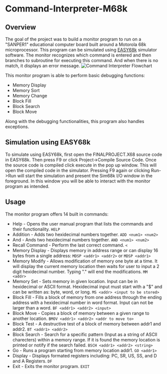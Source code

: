 # Command-Interpreter-M68k

## Overview
The goal of the project was to build a monitor program to run on a "SANPER1" educational computer board built around a Motorola 68k microprocessor.  This program can be simulated using [EASY68k](http://www.easy68k.com/) simulator software.  The monitor recognizes which command is entered and then branches to subroutine for executing this command. And when there is no match, it displays an error message. 
![Command Interpreter Flowchart](https://user-images.githubusercontent.com/46805337/129077550-f0ad7cb2-144d-4640-b21a-b87b14be6263.png)

This monitor program is able to perform basic debugging functions:
  * Memory Display
  * Memory Sort
  * Memory Change
  * Block Fill
  * Block Search
  * Block Move

Along with the debugging functionalities, this program also handles exceptions.  

## Simulation using EASY68k
To simulate using EASY68k, first open the FINALPROJECT.X68 source code in EASY68k.  Then press F9 or click Project->Compile Source Code.  Once the source code is compiled click execute in the pop up window.  This will open the compiled code in the simulator.  Pressing F9 again or clicking Run->Run will start the simulation and present the Sim68k I/O window in the foreground.  In this window you will be able to interact with the monitor program as intended.  

## Usage
The monitor program offers 14 built in commands:
  * Help - Opens the user manual program that lists the commands and their functionality.  ```HELP```
  * Addition - Adds two hexidecimal numbers together. ```ADD <num1> <num2>```
  * And - Ands two hexidecimal numbers together. ```AND <num1> <num2>```
  * Recall Command - Perform the last correct command. ```<```
  * Memory Display - Displays memory in address range or can display 16 bytes from a single address: ```MDSP <addr1> <addr2>``` or ```MDSP <addr1>```
  * Memory Modify - Allows modification of memory one byte at a time.  It will display the current memory location then waits for user to input a 2 digit hexidecimal number.  Typing "." will end the modifications.  ```MM <addr>```
  * Memory Set - Sets memory in given location.  Input can be in hexidecimal or ASCII format.  Hexidecimal input must start with a "$" and can be written as: byte, word, or long.  ```MS <addr> <input to be stored>```
  * Block Fill - Fills a block of memory from one address through the ending address with a hexidecimal number in word format.  Input can not be larger than a word.  ```BF <addr1> <addr2> <input>```
  * Block Move - Copies a block of memory between a given range to another location.  ```BMOV <addr1> <addr2> <addr to move to>```
  * Block Test - A destructive test of a block of memory between addr1 and addr2.  ```BT <addr1> <addr2>```
  * Block Search - Search for a specific pattern (Input as a string of ASCII charecters) within a memory range.  If it is found the memory location is printed or notify if the search failed. ```BSCH <addr1> <addr2> <string>```
  * Go - Runs a program starting from memory location addr1.  ```GO <addr1>```
  * Display - Displays formated registers including: PC, SR, US, SS, and D and A Registers.  ```DF```
  * Exit - Exits the monitor program.  ```EXIT```
